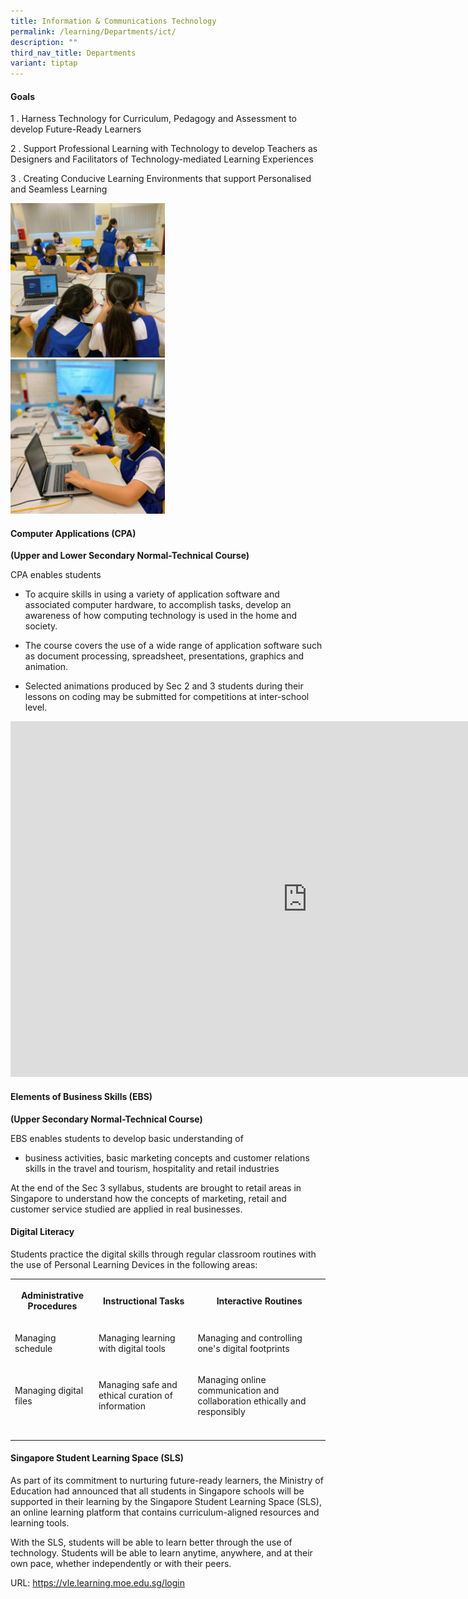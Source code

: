 ```yaml
---
title: Information & Communications Technology
permalink: /learning/Departments/ict/
description: ""
third_nav_title: Departments
variant: tiptap
---
```

<h4>Goals</h4>
<p>1 . Harness Technology for Curriculum, Pedagogy and Assessment to develop
Future-Ready&nbsp;Learners</p>
<p>2 . Support Professional Learning with Technology to develop Teachers
as Designers and Facilitators&nbsp;of Technology-mediated Learning Experiences</p>
<p>3 . Creating Conducive Learning Environments that support Personalised
and Seamless Learning</p>
<div class="isomer-image-wrapper">
<img style="width:49%" height="auto" width="100%" src="/images/ICT Dept 1.jpg">
</div>
<div class="isomer-image-wrapper">
<img style="width:49%" height="auto" width="100%" src="/images/ICT Dept 2.jpg">
</div>
<h4>Computer Applications (CPA)</h4>
<p><strong>(Upper and Lower Secondary Normal-Technical Course)</strong>
</p>
<p>CPA enables students</p>
<ul data-tight="true" class="tight">
<li>
<p>To acquire skills in using a variety of application software and associated
computer hardware, to accomplish tasks, develop an awareness of how computing
technology is used in the home and society.</p>
</li>
<li>
<p>The course covers the use of a wide range of application software such
as document processing, spreadsheet, presentations, graphics and animation.</p>
</li>
<li>
<p>Selected animations produced by Sec 2 and 3 students during their lessons
on coding may be submitted for competitions at inter-school level.</p>
</li>
</ul>
<div class="iframe-wrapper">
<iframe height="569" width="950" allowfullscreen="true" frameborder="0" src="https://docs.google.com/presentation/d/e/2PACX-1vQIC8jJgGvHsRr6VXo4bZm15i8cVYdpRHEQ5R8v6525V4llUA4C88ZDHCvUhM51-DZoUmWpuDCJzjSb/embed?start=true&amp;loop=true&amp;delayms=3000"></iframe>
</div>
<h4>Elements of Business Skills (EBS)</h4>
<p><strong>(Upper Secondary Normal-Technical Course)</strong>
</p>
<p>EBS enables students to develop basic understanding of</p>
<ul data-tight="true" class="tight">
<li>
<p>business activities, basic marketing concepts and customer relations skills
in the travel and tourism, hospitality and retail industries</p>
</li>
</ul>
<p>At the end of the Sec 3 syllabus, students are brought to retail areas
in Singapore to understand how the concepts of marketing, retail and customer
service studied are applied in real businesses.</p>
<h4>Digital Literacy</h4>
<p>Students practice the digital skills through regular classroom routines
with the use of Personal Learning&nbsp;Devices in the following areas:</p>
<table style="minWidth: 75px">
<colgroup>
<col>
<col>
<col>
</colgroup>
<tbody>
<tr>
<th rowspan="1" colspan="1">
<p><strong>Administrative Procedures</strong>
</p>
</th>
<th rowspan="1" colspan="1">
<p><strong>Instructional Tasks</strong>
</p>
</th>
<th rowspan="1" colspan="1">
<p><strong>Interactive Routines</strong>
</p>
</th>
</tr>
<tr>
<td rowspan="1" colspan="1">
<p>Managing schedule</p>
</td>
<td rowspan="1" colspan="1">
<p>Managing learning with digital tools</p>
</td>
<td rowspan="1" colspan="1">
<p>Managing and controlling one's digital footprints</p>
</td>
</tr>
<tr>
<td rowspan="1" colspan="1">
<p>Managing digital files</p>
</td>
<td rowspan="1" colspan="1">
<p>Managing safe and ethical curation of information</p>
</td>
<td rowspan="1" colspan="1">
<p>Managing online communication and collaboration ethically and responsibly</p>
</td>
</tr>
<tr>
<td rowspan="1" colspan="1">
<p></p>
</td>
<td rowspan="1" colspan="1">
<p></p>
</td>
<td rowspan="1" colspan="1">
<p></p>
</td>
</tr>
</tbody>
</table>
<h4>Singapore Student Learning Space (SLS)</h4>
<p>As part of its commitment to nurturing future-ready learners, the Ministry
of Education had announced that all students in Singapore schools will
be supported in their learning by the Singapore Student Learning Space
(SLS), an online learning platform that contains curriculum-aligned resources
and learning tools.</p>
<p>With the SLS, students will be able to learn better through the use of
technology. Students will be able to learn anytime, anywhere, and at their
own pace, whether independently or with their peers.</p>
<p>URL: <a href="https://vle.learning.moe.edu.sg/login" rel="noopener noreferrer nofollow" target="_blank">https://vle.learning.moe.edu.sg/login</a>
</p>